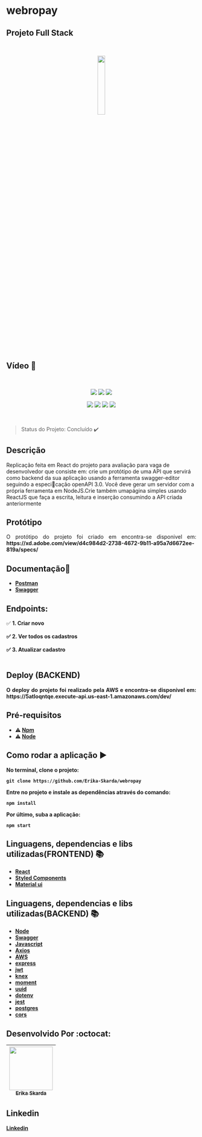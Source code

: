 # webropay
## Projeto Full Stack
</br>
<p align="center">
  <img width="20%" src="https://i.imgur.com/h57PDkq.png" />
</p>

## Vídeo :movie_camera:	

<p align="center">

</p> 
</br>
<p align="center">
    <img src="https://img.shields.io/static/v1?label=react&message=framework&color=blue&style=for-the-badge&logo=REACT" />
    <img src="https://img.shields.io/static/v1?label=redux&message=framework&color=purple&style=for-the-badge&logo=REDUX" />
    <img src="https://img.shields.io/static/v1?label=material-ui&message=library&color=green&style=for-the-badge&logo=MATERIAL-UI"/>
</p>  

<p align="center">
   <img src="https://img.shields.io/static/v1?label=javascript&message=language&color=yellow&style=for-the-badge&logo=JAVASCRIPT"/>
   <img src="https://img.shields.io/static/v1?label=hooks&message=framework&color=blue&style=for-the-badge&logo=HOOKS" />
   <img src="https://img.shields.io/static/v1?label=node&message=language&color=green&style=for-the-badge&logo="NODE"/>
   <img src="https://img.shields.io/static/v1?label=styled-component&message=library&color=pink&style=for-the-badge&logo=STYLED-COMPONENTS"/>
</p> 
</br>

> Status do Projeto: Concluído :heavy_check_mark:  

## Descrição

Replicação feita em React do projeto para avaliação para vaga de desenvolvedor que consiste em: crie um protótipo de uma API que servirá como backend da sua aplicação usando a ferramenta swagger-editor seguindo a especicação openAPI 3.0.  Você deve gerar um servidor com a própria ferramenta em NodeJS.Crie também umapágina simples usando ReactJS que faça a escrita, leitura e inserção consumindo a API criada anteriormente

## Protótipo

<p align="justify">
  O protótipo do projeto foi criado em  encontra-se disponivel em: <b>https://xd.adobe.com/view/d4c984d2-2738-4672-9b11-a95a7d6672ee-819a/specs/</b>
</p>

## Documentação:book:

- <b>[Postman](https://documenter.getpostman.com/view/10904258/TVCfW8Zp)</b></br>
- <b>[Swagger](https://editor.swagger.io/?_ga=2.268075022.1023653597.1598834335-484361554.1598639607)</b>

## Endpoints:

:white_check_mark: <b> 1. Criar novo </br></br>
:white_check_mark: <b> 2. Ver todos os cadastros</br></br>
:white_check_mark: <b> 3. Atualizar cadastro </br></br>

## Deploy (BACKEND)

<p align="justify">
  O deploy do projeto foi realizado pela AWS e encontra-se disponivel em: <b><a target="blank href="organic-trouble.surge.sh"</a>https://5atloqntqe.execute-api.us-east-1.amazonaws.com/dev/</b>
</p>

## Pré-requisitos

- :warning: [Npm](https://www.npmjs.com/)</br>
- :warning: [Node](https://nodejs.org/en/download/)

## Como rodar a aplicação :arrow_forward:

No terminal, clone o projeto: 

```
git clone https://github.com/Erika-Skarda/webropay
```
Entre no projeto e instale as dependências através do comando:
```
npm install
```
Por último, suba a aplicação: 
```
npm start
```

## Linguagens, dependencias e libs utilizadas(FRONTEND) :books:


- [React](https://pt-br.reactjs.org/)
- [Styled Components](https://styled-components.com/)
- [Material ui](https://material-ui.com/pt/)

## Linguagens, dependencias e libs utilizadas(BACKEND) :books:

- [Node](https://nodejs.org/en/)
- [Swagger](https://swagger.io/)
- [Javascript](https://www.javascript.com/)
- [Axios](https://alligator.io/react/axios-react/)
- [AWS](https://aws.google.com/)
- [express](https://expressjs.com/)
- [jwt](https://jwt.io/)
- [knex](http://knexjs.org/)
- [moment](https://momentjs.com/docs/)
- [uuid](https://www.uuidgenerator.net/)
- [dotenv](https://www.npmjs.com/package/dotenv)
- [jest](https://jestjs.io/)
- [postgres](https://www.npmjs.com/package/postgres)
- [cors](https://www.npmjs.com/package/cors)

## Desenvolvido Por :octocat:

| [<img src="https://avatars1.githubusercontent.com/u/60902843?s=400&u=fca9219fa3416ab4b849077b9248f71d44133283&v=4" width=115><br><sub>Erika Skarda</sub>](https://www.linkedin.com/in/erika-skarda/) | 
| :---: |


## Linkedin

[Linkedin](https://www.linkedin.com/in/erika-skarda) 
